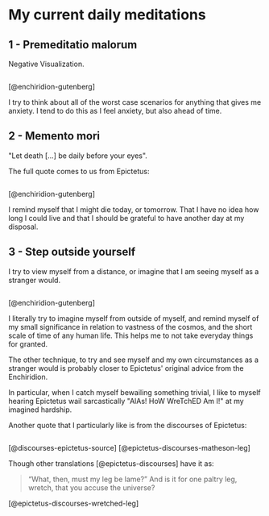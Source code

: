 # My current daily meditations

## 1 - Premeditatio malorum

Negative Visualization.


```{.email include=src/enchiridion/enchiridion.txt startLine=466 endLine=473}
```
[@enchiridion-gutenberg]


I try to think about all of the worst case scenarios for anything that gives
me anxiety. I tend to do this as I feel anxiety, but also ahead of time.

## 2 - Memento mori

"Let death [...] be daily before your eyes".

The full quote comes to us from Epictetus:

```{.email include=src/enchiridion/enchiridion.txt startLine=667 endLine=671}
```
[@enchiridion-gutenberg]


I remind myself that I might die today, or tomorrow. That I have no idea how
long I could live and that I should be grateful to have another day at my
disposal.

## 3 - Step outside yourself

I try to view myself from a distance, or imagine that I am seeing myself as a
stranger would.

```{.email include=src/enchiridion/enchiridion.txt startLine=756 endLine=767}
```
[@enchiridion-gutenberg]

I literally try to imagine myself from outside of myself, and remind myself of
my small significance in relation to vastness of the cosmos, and the short
scale of time of any human life. This helps me to not take everyday things for
granted.

The other technique, to try and see myself and my own circumstances as a
stranger would is probably closer to Epictetus' original advice from the
Enchiridion.

In particular, when I catch myself bewailing something trivial, I like to
myself hearing Epictetus wail sarcastically "AlAs! HoW WreTchED Am I!" at my
imagined hardship.

Another quote that I particularly like is from the discourses of Epictetus:

```{.email include=src/epictetus-discourses/discourses.txt startLine=1379 endLine=1381}
```
[@discourses-epictetus-source]
[@epictetus-discourses-matheson-leg]

Though other translations [@epictetus-discourses] have it as:

> “What, then, must my leg be lame?”
> And is it for one paltry leg, wretch, that you accuse the universe?

[@epictetus-discourses-wretched-leg]
